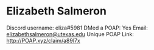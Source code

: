 # Elizabeth Salmeron

Discord username: eliza#5981
DMed a POAP: Yes
Email: elizabethsalmeron@utexas.edu
Unique POAP Link: http://POAP.xyz/claim/a89l7x